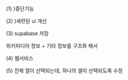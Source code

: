 (1) )중단기능

(2) )세련된 ui 개선

(3) supabase 저장

  위키피디아 정보 + 기타 정보를 구조화 해서

(4) 웹서비스

(5) 전체 열이 선택되는데, 하나의 셀이 선택되도록 수정

